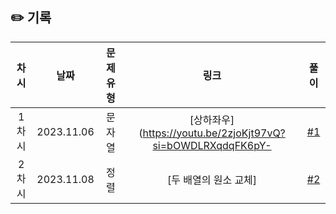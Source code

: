 ## ✏️ 기록   

| 차시  |     날짜     | 문제유형 |                           링크                            |                            풀이                            |
|:---:|:----------:|:----:|:-------------------------------------------------------:|:--------------------------------------------------------:|
| 1차시 | 2023.11.06 | 문자열  | [상하좌우](https://youtu.be/2zjoKjt97vQ?si=bOWDLRXqdqFK6pY- | [#1](https://github.com/AlgoLeadMe/AlgoLeadMe-2/pull/11) | 
| 2차시 | 2023.11.08 |  정렬  |                      [두 배열의 원소 교체]                      | [#2](https://github.com/AlgoLeadMe/AlgoLeadMe-2/pull/19) |
